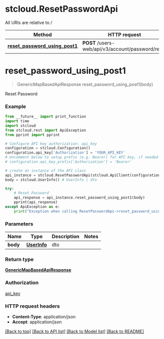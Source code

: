# stcloud.ResetPasswordApi

All URIs are relative to */*

| Method                                                                           | HTTP request                                      | Description    |
| -------------------------------------------------------------------------------- | ------------------------------------------------- | -------------- |
| [**reset_password_using_post1**](ResetPasswordApi.md#reset_password_using_post1) | **POST** /users-web/api/v3/account/password/reset | Reset Password |

# **reset_password_using_post1**

> GenericMapBasedApiResponse reset_password_using_post1(body)

Reset Password

### Example

```python
from __future__ import print_function
import time
import stcloud
from stcloud.rest import ApiException
from pprint import pprint

# Configure API key authorization: api_key
configuration = stcloud.Configuration()
configuration.api_key['Authorization'] = 'YOUR_API_KEY'
# Uncomment below to setup prefix (e.g. Bearer) for API key, if needed
# configuration.api_key_prefix['Authorization'] = 'Bearer'

# create an instance of the API class
api_instance = stcloud.ResetPasswordApi(stcloud.ApiClient(configuration))
body = stcloud.UserInfo() # UserInfo | dto

try:
    # Reset Password
    api_response = api_instance.reset_password_using_post1(body)
    pprint(api_response)
except ApiException as e:
    print("Exception when calling ResetPasswordApi->reset_password_using_post1: %s\n" % e)
```

### Parameters

| Name     | Type                        | Description | Notes |
| -------- | --------------------------- | ----------- | ----- |
| **body** | [**UserInfo**](UserInfo.md) | dto         |

### Return type

[**GenericMapBasedApiResponse**](GenericMapBasedApiResponse.md)

### Authorization

[api_key](../README.md#api_key)

### HTTP request headers

- **Content-Type**: application/json
- **Accept**: application/json

[[Back to top]](#) [[Back to API list]](../README.md#documentation-for-api-endpoints) [[Back to Model list]](../README.md#documentation-for-models) [[Back to README]](../README.md)
